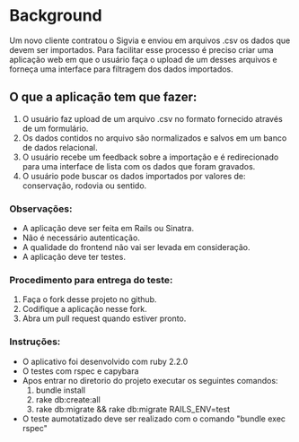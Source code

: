 # Background

Um novo cliente contratou o Sigvia e enviou em arquivos .csv os dados que devem ser importados. Para facilitar esse processo é preciso criar uma aplicação web em que o usuário faça o upload de um desses arquivos e forneça uma interface para filtragem dos dados importados.

## O que a aplicação tem que fazer:

1. O usuário faz upload de um arquivo .csv no formato fornecido através de um formulário.
2. Os dados contidos no arquivo são normalizados e salvos em um banco de dados relacional. 
3. O usuário recebe um feedback sobre a importação e é redirecionado para uma interface de lista com os dados que foram gravados.
4. O usuário pode buscar os dados importados por valores de: conservação, rodovia ou sentido.

### Observações:

- A aplicação deve ser feita em Rails ou Sinatra.
- Não é necessário autenticação.
- A qualidade do frontend não vai ser levada em consideração.
- A aplicação deve ter testes.

### Procedimento para entrega do teste:

1. Faça o fork desse projeto no github.
2. Codifique a aplicação nesse fork.
3. Abra um pull request quando estiver pronto.

### Instruções:

- O aplicativo foi desenvolvido com ruby 2.2.0
- O testes com rspec e capybara
- Apos entrar no diretorio do projeto executar os seguintes comandos:
  1. bundle install
  2. rake db:create:all
  3. rake db:migrate && rake db:migrate RAILS_ENV=test
- O teste aumotatizado deve ser realizado com o comando "bundle exec rspec"
